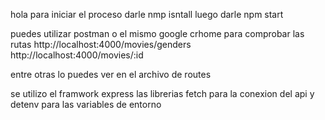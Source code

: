 hola para iniciar el proceso
darle nmp isntall
luego darle npm start


puedes utilizar postman o el mismo google crhome 
para comprobar las rutas
http://localhost:4000/movies/genders
http://localhost:4000/movies/:id

entre otras lo puedes ver en el archivo de routes

se utilizo el framwork express 
las librerias fetch para la conexion del api
y detenv para las variables de entorno
